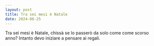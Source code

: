 ```yaml
---
layout: post
title: Tra sei mesi è Natale
date: 2024-06-25
---
```


Tra sei mesi è Natale, chissà se lo passerò da solo come come scorso anno? Intanto devo iniziare a pensare ai regali.
